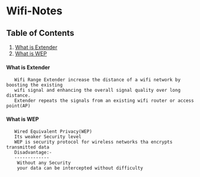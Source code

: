# Wifi-Notes

## Table of Contents

   1. [What is Extender](#what-is-extender)
   1. [What is WEP](#what-is-wep)

#### What is Extender
 ```
	Wifi Range Extender increase the distance of a wifi network by boosting the existing
	wifi signal and enhancing the overall signal quality over long distance.
	Extender repeats the signals from an existing wifi router or access point(AP)
 ```
 #### What is WEP
 ```
	Wired Equivalent Privacy(WEP)
	Its weaker Security level
	WEP is security protocol for wireless networks tha encrypts transmitted data
	Disadvantage:-
	-------------
	 Without any Security
	 your data can be intercepted without difficulty
 ```